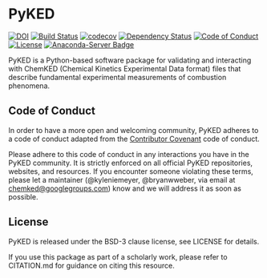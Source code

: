 # PyKED

[![DOI](https://zenodo.org/badge/66023863.svg)](https://zenodo.org/badge/latestdoi/66023863)
[![Build Status](https://travis-ci.org/pr-omethe-us/PyKED.svg?branch=master)](https://travis-ci.org/pr-omethe-us/PyKED)
[![codecov](https://codecov.io/gh/pr-omethe-us/PyKED/branch/master/graph/badge.svg)](https://codecov.io/gh/pr-omethe-us/PyKED)
[![Dependency Status](https://dependencyci.com/github/pr-omethe-us/PyKED/badge)](https://dependencyci.com/github/pr-omethe-us/PyKED)
[![Code of Conduct](https://img.shields.io/badge/code%20of%20conduct-contributor%20covenant-green.svg)](http://contributor-covenant.org/version/1/4/)
[![License](https://img.shields.io/badge/license-BSD-blue.svg)](https://opensource.org/licenses/BSD-3-Clause)
[![Anaconda-Server Badge](https://anaconda.org/pr-omethe-us/pyked/badges/version.svg)](https://anaconda.org/pr-omethe-us/pyked)

PyKED is a Python-based software package for validating and interacting with ChemKED (Chemical Kinetics Experimental Data format) files that describe fundamental experimental measurements of combustion phenomena.

## Code of Conduct

In order to have a more open and welcoming community, PyKED adheres to a code of conduct adapted from the [Contributor Covenant](http://contributor-covenant.org) code of conduct.

Please adhere to this code of conduct in any interactions you have in the PyKED community. It is strictly enforced on all official PyKED repositories, websites, and resources. If you encounter someone violating these terms, please let a maintainer (@kyleniemeyer, @bryanwweber, via email at chemked@googlegroups.com) know and we will address it as soon as possible.

## License

PyKED is released under the BSD-3 clause license, see LICENSE for details.

If you use this package as part of a scholarly work, please refer to CITATION.md for guidance on citing this resource.

